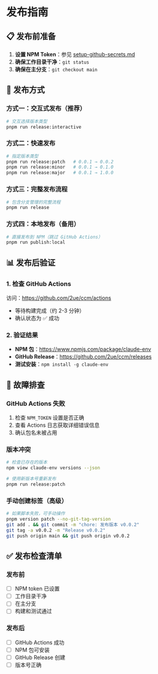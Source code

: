 # 发布指南

## 📋 发布前准备

1. **设置 NPM Token**：参见 [setup-github-secrets.md](./setup-github-secrets.md)
2. **确保工作目录干净**：`git status`
3. **确保在主分支**：`git checkout main`

## 🚀 发布方式

### 方式一：交互式发布（推荐）
```bash
# 交互选择版本类型
pnpm run release:interactive
```

### 方式二：快速发布
```bash
# 指定版本类型
pnpm run release:patch   # 0.0.1 → 0.0.2
pnpm run release:minor   # 0.0.1 → 0.1.0  
pnpm run release:major   # 0.0.1 → 1.0.0
```

### 方式三：完整发布流程
```bash
# 包含分支管理的完整流程
pnpm run release
```

### 方式四：本地发布（备用）
```bash
# 直接发布到 NPM（跳过 GitHub Actions）
pnpm run publish:local
```

## 📊 发布后验证

### 1. 检查 GitHub Actions
访问：https://github.com/2ue/ccm/actions
- 等待构建完成（约 2-3 分钟）
- 确认状态为 ✅ 成功

### 2. 验证结果
- **NPM 包**：https://www.npmjs.com/package/claude-env
- **GitHub Release**：https://github.com/2ue/ccm/releases
- **测试安装**：`npm install -g claude-env`

## 🔧 故障排查

### GitHub Actions 失败
1. 检查 `NPM_TOKEN` 设置是否正确
2. 查看 Actions 日志获取详细错误信息
3. 确认包名未被占用

### 版本冲突
```bash
# 检查已存在的版本
npm view claude-env versions --json

# 使用新版本号重新发布
pnpm run release:patch
```

### 手动创建标签（高级）
```bash
# 如果脚本失败，可手动操作
pnpm version patch --no-git-tag-version
git add . && git commit -m "chore: 发布版本 v0.0.2"
git tag -a v0.0.2 -m "Release v0.0.2"
git push origin main && git push origin v0.0.2
```

## ✅ 发布检查清单

### 发布前
- [ ] NPM token 已设置
- [ ] 工作目录干净
- [ ] 在主分支
- [ ] 构建和测试通过

### 发布后  
- [ ] GitHub Actions 成功
- [ ] NPM 包可安装
- [ ] GitHub Release 创建
- [ ] 版本号正确